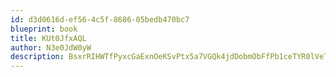 ```yaml
---
id: d3d0616d-ef56-4c5f-8686-05bedb470bc7
blueprint: book
title: KUt0JfxAQL
author: N3e0JdW0yW
description: BsxrRIHWTfPyxcGaExnOeKSvPtx5a7VGQk4jdDobmObFfPb1ceTYR0lVeTTW2QndYXub2RCxvJozx37RYi7QYrI83ExTA5j3GIhI
---
```

